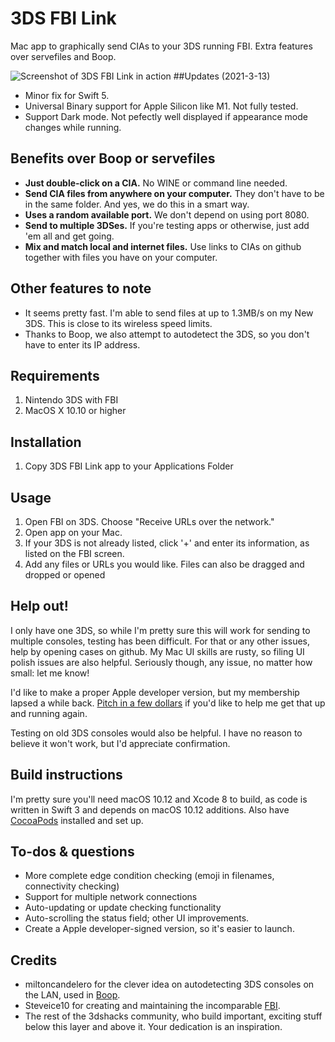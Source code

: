 # 3DS FBI Link
Mac app to graphically send CIAs to your 3DS running FBI. Extra features over servefiles and Boop.

![Screenshot of 3DS FBI Link in action](/../media/3dsFBILink.png?raw=true "Screenshot")
##Updates (2021-3-13)
* Minor fix for Swift 5.
* Universal Binary support for Apple Silicon like M1. Not fully tested.
* Support Dark mode. Not pefectly well displayed if appearance mode changes while running.

## Benefits over Boop or servefiles
* **Just double-click on a CIA.** No WINE or command line needed.
* **Send CIA files from anywhere on your computer.** They don't have to be in the same folder. And yes, we do this in a smart way.
* **Uses a random available port.** We don't depend on using port 8080.
* **Send to multiple 3DSes.** If you're testing apps or otherwise, just add 'em all and get going.
* **Mix and match local and internet files.** Use links to CIAs on github together with files you have on your computer.

## Other features to note
* It seems pretty fast. I'm able to send files at up to 1.3MB/s on my New 3DS. This is close to its wireless speed limits.
* Thanks to Boop, we also attempt to autodetect the 3DS, so you don't have to enter its IP address.

## Requirements
1. Nintendo 3DS with FBI
2. MacOS X 10.10 or higher

## Installation
1. Copy 3DS FBI Link app to your Applications Folder

## Usage
1. Open FBI on 3DS. Choose "Receive URLs over the network."
2. Open app on your Mac.
3. If your 3DS is not already listed, click '+' and enter its information, as listed on the FBI screen.
4. Add any files or URLs you would like. Files can also be dragged and dropped or opened

## Help out!
I only have one 3DS, so while I'm pretty sure this will work for sending to multiple consoles, testing has been difficult.
For that or any other issues, help by opening cases on github. My Mac UI skills are rusty, so filing UI polish issues are also helpful.
Seriously though, any issue, no matter how small: let me know!

I'd like to make a proper Apple developer version, but my membership lapsed a while back. [Pitch in a few dollars](https://paypal.me/smartperson/5) if you'd like to help me get that up and running again.

Testing on old 3DS consoles would also be helpful. I have no reason to believe it won't work, but I'd appreciate confirmation.

## Build instructions
I'm pretty sure you'll need macOS 10.12 and Xcode 8 to build, as code is written in Swift 3 and depends on macOS 10.12 additions. Also have [CocoaPods](https://cocoapods.org) installed and set up.

## To-dos & questions
* More complete edge condition checking (emoji in filenames, connectivity checking)
* Support for multiple network connections
* Auto-updating or update checking functionality
* Auto-scrolling the status field; other UI improvements.
* Create a Apple developer-signed version, so it's easier to launch.

## Credits
* miltoncandelero for the clever idea on autodetecting 3DS consoles on the LAN, used in [Boop](https://github.com/miltoncandelero/Boop).
* Steveice10 for creating and maintaining the incomparable [FBI](https://github.com/Steveice10/FBI).
* The rest of the 3dshacks community, who  build important, exciting stuff below this layer and above it. Your dedication is an inspiration.
